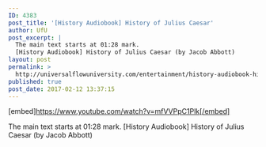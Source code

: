 ```yaml
---
ID: 4383
post_title: '[History Audiobook] History of Julius Caesar'
author: UfU
post_excerpt: |
  The main text starts at 01:28 mark.
  [History Audiobook] History of Julius Caesar (by Jacob Abbott)
layout: post
permalink: >
  http://universalflowuniversity.com/entertainment/history-audiobook-history-of-julius-caesar/
published: true
post_date: 2017-02-12 13:37:15
---
```

[embed]https://www.youtube.com/watch?v=mfVVPpC1Plk[/embed]<br>
<p>The main text starts at 01:28 mark.
[History Audiobook] History of Julius Caesar (by Jacob Abbott)</p>